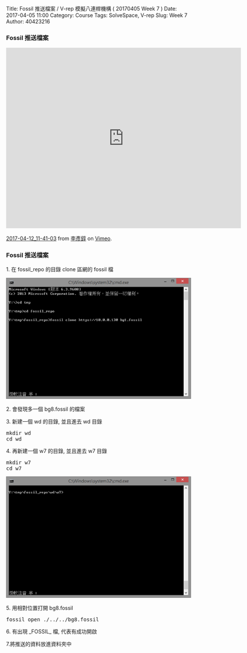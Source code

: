 Title: Fossil 推送檔案 / V-rep 模擬八連桿機構 ( 20170405 Week 7 )
Date: 2017-04-05 11:00
Category: Course
Tags: SolveSpace, V-rep
Slug: Week 7
Author: 40423216

<h3>Fossil 推送檔案</h3>
<iframe src="https://player.vimeo.com/video/212856271" width="640" height="491" frameborder="0" webkitallowfullscreen mozallowfullscreen allowfullscreen></iframe>
<p><a href="https://vimeo.com/212856271">2017-04-12_11-41-03</a> from <a href="https://vimeo.com/user47853073">李彥錞</a> on <a href="https://vimeo.com">Vimeo</a>.</p>


<h3>Fossil 推送檔案</h3>
<p>1. 在 fossil_repo 的目錄 clone 區網的 fossil 檔</p>
<p><img src="../data/fossil clone.png" width="800" />

<p>2. 會發現多一個 bg8.fossil 的檔案</p>

<p>3. 新建一個 wd 的目錄, 並且進去 wd 目錄</p>
<pre>
mkdir wd
cd wd</pre>

<p>4. 再新建一個 w7 的目錄, 並且進去 w7 目錄</p>
<pre>
mkdir w7
cd w7</pre>
<p><img src="../data/cd w7.png" width="800" />

<p>5. 用相對位置打開 bg8.fossil </p>
<pre>fossil open ./../../bg8.fossil</pre>

<p>6. 有出現 _FOSSIL_ 檔, 代表有成功開啟</p>

<p>7.將推送的資料放進資料夾中</p>
